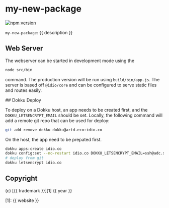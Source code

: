 # my-new-package

[![npm version](https://badge.fury.io/js/my-new-package.svg)](https://npmjs.org/package/my-new-package)

`my-new-package`: {{ description }}

## Web Server

The webserver can be started in development mode using the

```sh
node src/bin
```

command. The production version will be run using `build/bin/app.js`. The server is based off `@idio/core` and can be configured to serve static files and routes easily.

## Dokku Deploy

To deploy on a Dokku host, an app needs to be created first, and the `DOKKU_LETSENCRYPT_EMAIL` should be set. Locally, the following command will add a remote git repo that can be used for deploy:

```sh
git add remove dokku dokku@artd.eco:idio.co
```

On the host, the app need to be prepated first.

```sh
dokku apps:create idio.co
dokku config:set --no-restart idio.co DOKKU_LETSENCRYPT_EMAIL=ssh@adc.sh
# deploy from git
dokku letsencrypt idio.co
```

## Copyright

(c) [{{ trademark }}][1] {{ year }}

[1]: {{ website }}
